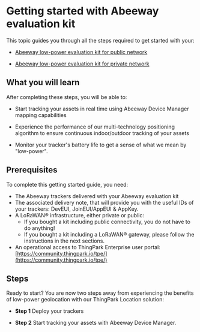 # Getting started with Abeeway evaluation kit
This topic guides you through all the steps required to get started with your:
* [Abeeway low-power evaluation kit for public network](https://market.thingpark.com/abeeway-low-power-asset-tracking-evaluation-kit-public-network-eu.html)<br/>

* [Abeeway low-power evaluation kit for private network]([https://market.thingpark.com/abeeway-low-power-asset-tracking-evaluation-kit-private-network.html)


## What you will learn
After completing these steps, you will be able to:
* Start tracking your assets in real time using Abeeway Device Manager mapping capabilities<br/>

* Experience the performance of our multi-technology positioning algorithm to ensure continuous indoor/outdoor tracking of your assets
* Monitor your tracker's battery life to get a sense of what we mean by "low-power".

## Prerequisites
To complete this getting started guide, you need:
* The Abeeway trackers delivered with your Abeeway evaluation kit<br/>
* The associated delivery note, that will provide you with the useful IDs of your trackers: DevEUI, JoinEUI/AppEUI & AppKey.
* A LoRaWAN® infrastructure, either private or public:
    * If you bought a kit including public connectivity, you do not have to do anything!<br/>
    * If you bought a kit including a LoRaWAN® gateway, please follow the instructions in the next sections. 
* An operational access to ThingPark Enterprise user portal: [https://community.thingpark.io/tpe/](https://community.thingpark.io/tpe/)<br/>

## Steps
Ready to start? You are now two steps away from experiencing the benefits of low-power geolocation with our ThingPark Location solution:
* **Step 1** Deploy your trackers<br/>

* **Step 2** Start tracking your assets with Abeeway Device Manager.
